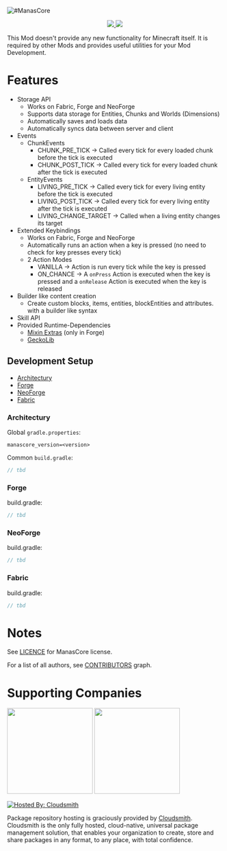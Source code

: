 ![#ManasCore](https://www.bisecthosting.com/images/CF/ManasCore/BH_MC_Header.png)
<p align="center"><a href="https://www.curseforge.com/minecraft/mc-mods/manascore"><img src="https://cf.way2muchnoise.eu/full_619025_downloads.svg"> <img src="https://cf.way2muchnoise.eu/versions/619025.svg"></a></p>
This Mod doesn't provide any new functionality for Minecraft itself. It is required by other Mods and provides useful utilities for your Mod Development.

# Features

- Storage API
    - Works on Fabric, Forge and NeoForge
    - Supports data storage for Entities, Chunks and Worlds (Dimensions)
    - Automatically saves and loads data
    - Automatically syncs data between server and client
- Events
    - ChunkEvents
        - CHUNK_PRE_TICK -> Called every tick for every loaded chunk before the tick is executed
        - CHUNK_POST_TICK -> Called every tick for every loaded chunk after the tick is executed
    - EntityEvents
        - LIVING_PRE_TICK -> Called every tick for every living entity before the tick is executed
        - LIVING_POST_TICK -> Called every tick for every living entity after the tick is executed
        - LIVING_CHANGE_TARGET -> Called when a living entity changes its target
- Extended Keybindings
    - Works on Fabric, Forge and NeoForge
    - Automatically runs an action when a key is pressed (no need to check for key presses every tick)
    - 2 Action Modes
        - VANILLA -> Action is run every tick while the key is pressed
        - ON_CHANCE -> A `onPress` Action is executed when the key is pressed and a `onRelease` Action is executed when
          the key is released
- Builder like content creation
    - Create custom blocks, items, entities, blockEntities and attributes. with a builder like syntax
- Skill API
- Provided Runtime-Dependencies
  - [Mixin Extras](https://github.com/LlamaLad7/MixinExtras) (only in Forge)
  - [GeckoLib](https://github.com/bernie-g/geckolib)

## Development Setup

- [Architectury](#architectury)
- [Forge](#forge)
- [NeoForge](#neoforge)
- [Fabric](#fabric)

### Architectury

Global `gradle.properties`:

```properties
manascore_version=<version>
```

Common `build.gradle`:

```groovy
// tbd
```

### Forge

build.gradle:

```groovy
// tbd
```

### NeoForge

build.gradle:

```groovy
// tbd
```

### Fabric

build.gradle:

```groovy
// tbd
```

# Notes

See [LICENCE](https://github.com/ManasMods/ManasCore/blob/master/LICENSE) for ManasCore license.

For a list of all authors, see [CONTRIBUTORS](https://github.com/ManasMods/ManasCore/graphs/contributors) graph.

# Supporting Companies

[<img src="https://resources.jetbrains.com/storage/products/company/brand/logos/jb_beam.png" width="200">](https://jb.gg/OpenSourceSupport)
[<img src="https://user-images.githubusercontent.com/35544624/202033667-5064bf39-f8a0-46ec-9ddd-bcbb313e1d26.png" width="200">](https://bisecthosting.com/bloodmoon)

[![Hosted By: Cloudsmith](https://img.shields.io/badge/OSS%20hosting%20by-cloudsmith-blue?logo=cloudsmith&style=for-the-badge)](https://cloudsmith.com)

Package repository hosting is graciously provided by  [Cloudsmith](https://cloudsmith.com).
Cloudsmith is the only fully hosted, cloud-native, universal package management solution, that
enables your organization to create, store and share packages in any format, to any place, with total
confidence.
